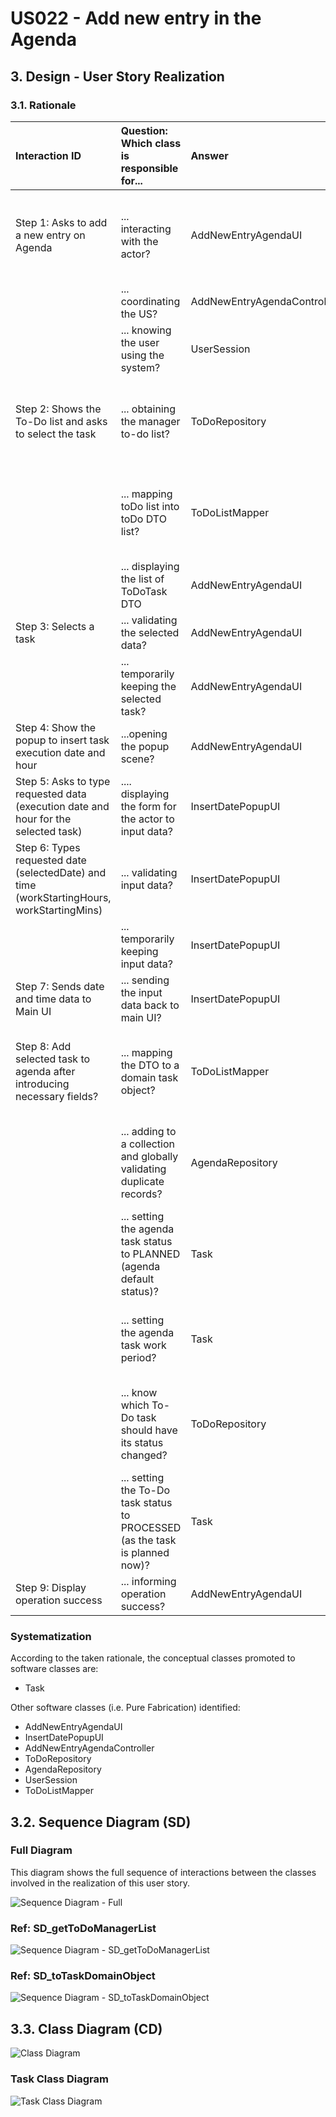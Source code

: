 # US022 - Add new entry in the Agenda

## 3. Design - User Story Realization

### 3.1. Rationale

| Interaction ID                                                                                 | Question: Which class is responsible for...                                  | Answer                      | Justification (with patterns)                                                                                 |
|:-----------------------------------------------------------------------------------------------|:-----------------------------------------------------------------------------|:----------------------------|:--------------------------------------------------------------------------------------------------------------|
| Step 1: Asks to add a new entry on Agenda  		                                                  | 	... interacting with the actor?                                             | AddNewEntryAgendaUI         | Pure Fabrication: there is no reason to assign this responsibility to any existing class in the Domain Model. |
| 			  		                                                                                        | 	... coordinating the US?                                                    | AddNewEntryAgendaController | Controller                                                                                                    |
| 			  		                                                                                        | ... knowing the user using the system?                                       | UserSession                 | IE: cf. A&A component documentation.                                                                          |
| Step 2: Shows the To-Do list and asks to select the task  		                                   | 	... obtaining the manager to-do list?						                                 | ToDoRepository              | Information Expert: ToDoRepository knows all the To-Do tasks and contains all task To-Do instances            |
|                                                                                                | ... mapping toDo list into toDo DTO list?                                    | ToDoListMapper              | Pure Fabrication: ToDoListMapper has the responsibility of converting a domain object into a DTO object.      |
|                                                                                                | ... displaying the list of ToDoTask DTO                                      | AddNewEntryAgendaUI         | Pure Fabrication                                                                                              |
| Step 3: Selects a task  		                                                                     | 	... validating the selected data?                                           | AddNewEntryAgendaUI         | Pure Fabrication                                                                                              |
|                                                                                                | ... temporarily keeping the selected task?                                   | AddNewEntryAgendaUI         | Pure Fabrication                                                                                              |
| Step 4: Show the popup to insert task execution date and hour  		                              | 	...opening the popup scene?                                                 | AddNewEntryAgendaUI         | Pure Fabrication                                                                                              |
| Step 5: Asks to type requested data (execution date and hour for the selected task)  		        | 	.... displaying the form for the actor to input data?                       | InsertDatePopupUI           | Pure Fabrication                                                                                              |
| Step 6: Types requested date (selectedDate) and time (workStartingHours, workStartingMins)  		 | 		... validating input data?					                                            | InsertDatePopupUI           | Pure Fabrication                                                                                              |              
|                                                                                                | ... temporarily keeping input data?                                          | InsertDatePopupUI           | Pure Fabrication                                                                                              |
| Step 7: Sends date and time data to Main UI  		                                                | 	... sending the input data back to main UI?                                 | InsertDatePopupUI           | Pure Fabrication                                                                                              | 
| Step 8: Add selected task to agenda after introducing necessary fields?		  		                  | 	... mapping the DTO to a domain task object?                                | ToDoListMapper              | Pure Fabrication: ToDoListMapper has the responsibility of converting a DTO into a domain object.             | 
| 			  		                                                                                        | 	... adding to a collection and globally validating duplicate records?       | AgendaRepository            | Information Expert: AgendaRepository aggregates Task instances and validates duplicate records                | 
|                                                                                                | ... setting the agenda task status to PLANNED (agenda default status)?       | Task                        | Information Expert: Task has the necessary methods required to update its own status                          |
|                                                                                                | ... setting the agenda task work period?                                     | Task                        | Information Expert: Task has the necessary methods required to update its own work periods                    |
|                                                                                                | ... know which To-Do task should have its status changed?                    | ToDoRepository              | Information Expert: ToDoRepository knows all the To-Do tasks and contains all task To-Do instances            |
|                                                                                                | ... setting the To-Do task status to PROCESSED (as the task is planned now)? | Task                        | Information Expert: Task has the necessary methods required to update its own status                          |
| Step 9: Display operation success  		                                                          | 	... informing operation success?                                            | AddNewEntryAgendaUI         | Pure Fabrication                                                                                              | 

### Systematization ##

According to the taken rationale, the conceptual classes promoted to software classes are:

* Task

Other software classes (i.e. Pure Fabrication) identified:

* AddNewEntryAgendaUI
* InsertDatePopupUI
* AddNewEntryAgendaController
* ToDoRepository
* AgendaRepository
* UserSession
* ToDoListMapper

## 3.2. Sequence Diagram (SD)

### Full Diagram

This diagram shows the full sequence of interactions between the classes involved in the realization of this user story.

![Sequence Diagram - Full](svg/us022-sequence-diagram.svg)

### Ref: SD_getToDoManagerList

![Sequence Diagram - SD_getToDoManagerList](svg/SD_getToDoManagerList.svg)

### Ref: SD_toTaskDomainObject

![Sequence Diagram - SD_toTaskDomainObject](svg/SD_toTaskDomainObject.svg)

## 3.3. Class Diagram (CD)

![Class Diagram](svg/us022-class-diagram.svg)

### Task Class Diagram

![Task Class Diagram](svg/us022-class-diagram-task.svg)
